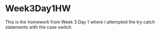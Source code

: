 # Week3Day1HW
This is the homework from Week 3 Day 1 where I attempted the try catch statements with the case switch 
